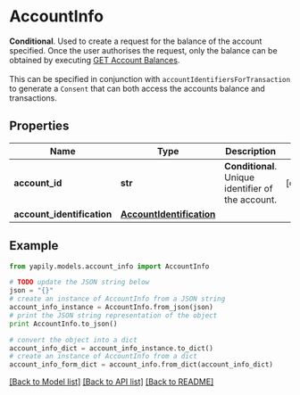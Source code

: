 # AccountInfo

__Conditional__. Used to create a request for the balance of the account specified. Once the user authorises the request, only the balance can be obtained by executing [GET Account Balances](./#get-account-balances).<br><br> This can be specified in conjunction with `accountIdentifiersForTransaction` to generate a `Consent` that can both access the accounts balance and transactions.

## Properties
Name | Type | Description | Notes
------------ | ------------- | ------------- | -------------
**account_id** | **str** | __Conditional__. Unique identifier of the account. | [optional] 
**account_identification** | [**AccountIdentification**](AccountIdentification.md) |  | 

## Example

```python
from yapily.models.account_info import AccountInfo

# TODO update the JSON string below
json = "{}"
# create an instance of AccountInfo from a JSON string
account_info_instance = AccountInfo.from_json(json)
# print the JSON string representation of the object
print AccountInfo.to_json()

# convert the object into a dict
account_info_dict = account_info_instance.to_dict()
# create an instance of AccountInfo from a dict
account_info_form_dict = account_info.from_dict(account_info_dict)
```
[[Back to Model list]](../README.md#documentation-for-models) [[Back to API list]](../README.md#documentation-for-api-endpoints) [[Back to README]](../README.md)



